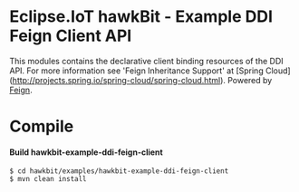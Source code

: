 # Eclipse.IoT hawkBit - Example DDI Feign Client API

This modules contains the declarative client binding resources of the DDI API.
For more information see 'Feign Inheritance Support' at [Spring Cloud] (http://projects.spring.io/spring-cloud/spring-cloud.html).
Powered by [Feign](https://github.com/Netflix/feign).

# Compile

#### Build hawkbit-example-ddi-feign-client

```
$ cd hawkbit/examples/hawkbit-example-ddi-feign-client
$ mvn clean install
```
